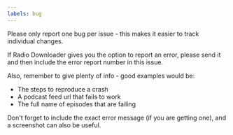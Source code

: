 ```yaml
---
labels: bug
---
```


Please only report one bug per issue - this makes it easier to track individual changes.

If Radio Downloader gives you the option to report an error, please send it and then include the error report number in this issue.

Also, remember to give plenty of info - good examples would be:
- The steps to reproduce a crash
- A podcast feed url that fails to work
- The full name of episodes that are failing

Don't forget to include the exact error message (if you are getting one), and a screenshot can also be useful.
